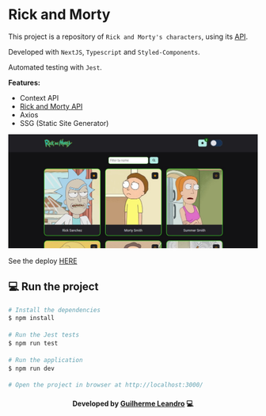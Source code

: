# Rick and Morty

This project is a repository of `Rick and Morty's characters`, using its [API](https://rickandmortyapi.com/documentation/#character).

Developed with `NextJS`, `Typescript` and `Styled-Components`.

Automated testing with `Jest`.

**Features:**
- Context API
- [Rick and Morty API](https://rickandmortyapi.com/documentation/#character)
- Axios
- SSG (Static Site Generator)

<p align=center>
  <img src="./.github/print.jpg" >
</p>

See the deploy [HERE](https://rick-and-morty-gui-leandro.vercel.app/)

## 💻 Run the project

```bash
# Install the dependencies
$ npm install

# Run the Jest tests
$ npm run test

# Run the application
$ npm run dev

# Open the project in browser at http://localhost:3000/
```

<h4 align=center>Developed by <a href="https://www.linkedin.com/in/guirdy/">Guilherme Leandro</a> 💻</h4>
